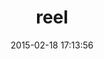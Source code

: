 ---
layout: post
title:  "reel"
repo:   "celluloid/reel"
date:   2015-02-18 17:13:56
gemurl: https://github.com/celluloid/reel
---